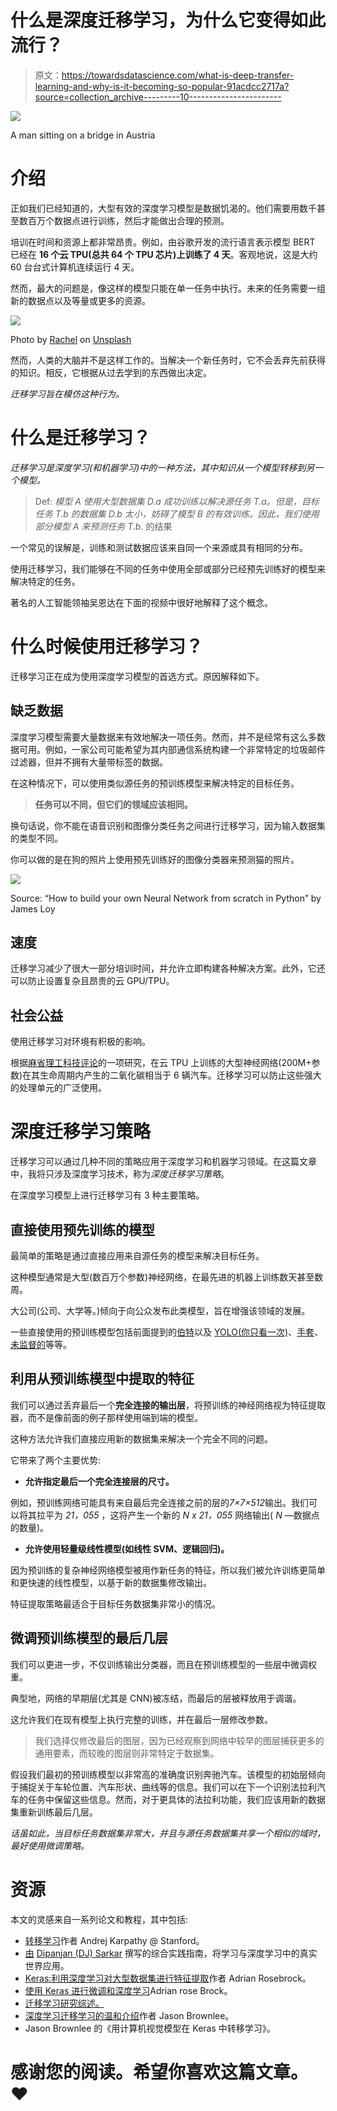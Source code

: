 # 什么是深度迁移学习，为什么它变得如此流行？

> 原文：<https://towardsdatascience.com/what-is-deep-transfer-learning-and-why-is-it-becoming-so-popular-91acdcc2717a?source=collection_archive---------10----------------------->

![](img/bad94ad10b03409229d7348b86779e7b.png)

A man sitting on a bridge in Austria

# 介绍

正如我们已经知道的，大型有效的深度学习模型是数据饥渴的。他们需要用数千甚至数百万个数据点进行训练，然后才能做出合理的预测。

培训在时间和资源上都非常昂贵。例如，由谷歌开发的流行语言表示模型 BERT 已经在 **16 个云 TPU(总共 64 个 TPU 芯片)上训练了 4 天**。客观地说，这是大约 60 台台式计算机连续运行 4 天。

然而，最大的问题是，像这样的模型只能在单一任务中执行。未来的任务需要一组新的数据点以及等量或更多的资源。

![](img/747cf5726c4e8fc16a8177c74fc8064b.png)

Photo by [Rachel](https://unsplash.com/@noguidebook?utm_source=unsplash&utm_medium=referral&utm_content=creditCopyText) on [Unsplash](https://unsplash.com/s/photos/learning?utm_source=unsplash&utm_medium=referral&utm_content=creditCopyText)

然而，人类的大脑并不是这样工作的。当解决一个新任务时，它不会丢弃先前获得的知识。相反，它根据从过去学到的东西做出决定。

*迁移学习旨在模仿这种行为。*

# 什么是迁移学习？

*迁移学习是深度学习(和机器学习)中的一种方法，其中知识从一个模型转移到另一个模型。*

> Def: *模型 A 使用大型数据集 D.a 成功训练以解决源任务 T.a。但是，目标任务 T.b 的数据集 D.b 太小，妨碍了模型 B 的有效训练。因此，我们使用部分模型 A 来预测任务 T.b.* 的结果

一个常见的误解是，训练和测试数据应该来自同一个来源或具有相同的分布。

使用迁移学习，我们能够在不同的任务中使用全部或部分已经预先训练好的模型来解决特定的任务。

著名的人工智能领袖吴恩达在下面的视频中很好地解释了这个概念。

# 什么时候使用迁移学习？

迁移学习正在成为使用深度学习模型的首选方式。原因解释如下。

## 缺乏数据

深度学习模型需要大量数据来有效地解决一项任务。然而，并不是经常有这么多数据可用。例如，一家公司可能希望为其内部通信系统构建一个非常特定的垃圾邮件过滤器，但并不拥有大量带标签的数据。

在这种情况下，可以使用类似源任务的预训练模型来解决特定的目标任务。

> **任务可以不同，但它们的领域应该相同。**

换句话说，你不能在语音识别和图像分类任务之间进行迁移学习，因为输入数据集的类型不同。

你可以做的是在狗的照片上使用预先训练好的图像分类器来预测猫的照片。

![](img/a2bd95fe82f3aff95edf723c1a7eea36.png)

Source: “How to build your own Neural Network from scratch in Python” by James Loy

## 速度

迁移学习减少了很大一部分培训时间，并允许立即构建各种解决方案。此外，它还可以防止设置复杂且昂贵的云 GPU/TPU。

## 社会公益

使用迁移学习对环境有积极的影响。

根据[麻省理工科技评论](https://www.technologyreview.com/s/613630/training-a-single-ai-model-can-emit-as-much-carbon-as-five-cars-in-their-lifetimes/)的一项研究，在云 TPU 上训练的大型神经网络(200M+参数)在其生命周期内产生的二氧化碳相当于 6 辆汽车。迁移学习可以防止这些强大的处理单元的广泛使用。

# 深度迁移学习策略

迁移学习可以通过几种不同的策略应用于深度学习和机器学习领域。在这篇文章中，我将只涉及深度学习技术，称为*深度迁移学习策略*。

在深度学习模型上进行迁移学习有 3 种主要策略。

## 直接使用预先训练的模型

最简单的策略是通过直接应用来自源任务的模型来解决目标任务。

这种模型通常是大型(数百万个参数)神经网络，在最先进的机器上训练数天甚至数周。

大公司(公司、大学等。)倾向于向公众发布此类模型，旨在增强该领域的发展。

一些直接使用的预训练模型包括前面提到的[伯特](https://arxiv.org/abs/1810.04805)以及 [YOLO(你只看一次)](https://pjreddie.com/darknet/yolo/)、[手套](https://nlp.stanford.edu/projects/glove/)、[未监督的](https://github.com/facebookresearch/UnsupervisedMT)等等。

## 利用从预训练模型中提取的特征

我们可以通过丢弃最后一个**完全连接的输出层**，将预训练的神经网络视为特征提取器，而不是像前面的例子那样使用端到端的模型。

这种方法允许我们直接应用新的数据集来解决一个完全不同的问题。

它带来了两个主要优势:

*   **允许指定最后一个完全连接层的尺寸。**

例如，预训练网络可能具有来自最后完全连接之前的层的*7×7×512*输出。我们可以将其拉平为 *21，055* ，这将产生一个新的 *N x 21，055* 网络输出( *N* —数据点的数量)。

*   **允许使用轻量级线性模型(如线性 SVM、逻辑回归)。**

因为预训练的复杂神经网络模型被用作新任务的特征，所以我们被允许训练更简单和更快速的线性模型，以基于新的数据集修改输出。

特征提取策略最适合于目标任务数据集非常小的情况。

## 微调预训练模型的最后几层

我们可以更进一步，不仅训练输出分类器，而且在预训练模型的一些层中微调权重。

典型地，网络的早期层(尤其是 CNN)被冻结，而最后的层被释放用于调谐。

这允许我们在现有模型上执行完整的训练，并在最后一层修改参数。

> 我们选择仅修改最后的图层，因为已经观察到网络中较早的图层捕获更多的通用要素，而较晚的图层则非常特定于数据集。

假设我们最初的预训练模型以非常高的准确度识别奔驰汽车。该模型的初始层倾向于捕捉关于车轮位置、汽车形状、曲线等的信息。我们可以在下一个识别法拉利汽车的任务中保留这些信息。然而，对于更具体的法拉利功能，我们应该用新的数据集重新训练最后几层。

*话虽如此，当目标任务数据集非常大，并且与源任务数据集共享一个相似的域时，最好使用微调策略。*

# 资源

本文的灵感来自一系列论文和教程，其中包括:

*   [转移学习](http://cs231n.github.io/transfer-learning/)作者 Andrej Karpathy @ Stanford。
*   [由](/a-comprehensive-hands-on-guide-to-transfer-learning-with-real-world-applications-in-deep-learning-212bf3b2f27a) [Dipanjan (DJ) Sarkar](https://towardsdatascience.com/@dipanzan.sarkar?source=post_page-----212bf3b2f27a----------------------) 撰写的综合实践指南，将学习与深度学习中的真实世界应用。
*   [Keras:利用深度学习对大型数据集进行特征提取](https://www.pyimagesearch.com/2019/05/27/keras-feature-extraction-on-large-datasets-with-deep-learning/)作者 Adrian Rosebrock。
*   [使用 Keras 进行微调和深度学习](https://www.pyimagesearch.com/2019/06/03/fine-tuning-with-keras-and-deep-learning/)Adrian rose Brock。
*   [迁移学习研究综述。](https://ieeexplore.ieee.org/stamp/stamp.jsp?tp=&arnumber=5288526)
*   [深度学习迁移学习的温和介绍](https://machinelearningmastery.com/transfer-learning-for-deep-learning/)作者 Jason Brownlee。
*   Jason Brownlee 的《用计算机视觉模型在 Keras 中转移学习》。

# 感谢您的阅读。希望你喜欢这篇文章。❤️